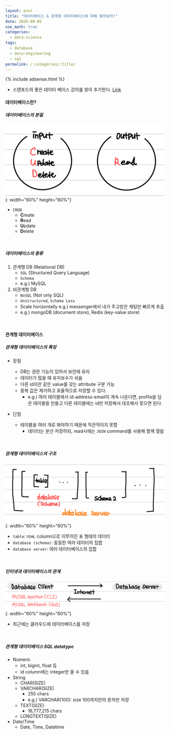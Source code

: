 ```yaml
---
layout: post
title: "데이터베이스 & 관계형 데이터베이스에 대해 알아보자!"
date: 2020-08-05
use_math: true
categories:
  - data-science
tags:
  - database
  - data-engineering
  - sql
permalink: /:categories/:title/
---
```


{% include adsense.html %}

+ 스탠포드의 좋은 데이터 베이스 강의를 찾아 추가한다. [Link](https://www.youtube.com/watch?v=D-k-h0GuFmE&list=PL6hGtHedy2Z4EkgY76QOcueU8lAC4o6c3)

#### 데이터베이스란?
##### 데이터베이스의 본질
![db_basic](/assets/images/db_basic.png){: width="60%" height="60%"}
- `CRUD`
  - **C**reate
  - **R**ead
  - **U**pdate
  - **D**elete

<br/>

##### 데이터베이스의 종류
1. 관계형 DB (Relational DB)
   - `SQL` (Structured Query Language)
   - `Schema`
   - e.g.) MySQL
2. 비관계형 DB
   - `NoSQL` (Not only SQL)
   - `Unstructured`, `Schema Less`
   - Scale horizontally e.g.) messenger에서 내가 주고받은 채팅만 빠르게 추출
   - e.g.) mongoDB (document store), Redis (key-value store)

<br/>

#### 관계형 데이터베이스
##### 관계형 데이터베이스의 특징
- 장점
  - DB는 권한 기능이 있어서 보안에 유리
  - 데이터가 많을 때 유지보수가 쉬움
  - 다른 id지만 같은 value를 갖는 attribute 구분 가능
  - 중복 값은 제거하고 효율적으로 저장할 수 있다.
    - e.g.) 여러 테이블에서 id-address-email이 계속 나온다면, profile을 담은 테이블을 만들고 다른 테이블에는 id만 저장해서 대조해서 찾으면 된다.

- 단점
  - 테이블을 여러 개로 봐야하기 때문에 직관적이지 못함
    - 데이터는 분산 저장하되, read시에는 `JOIN` command를 사용해 함께 열람

<br/>

##### 관계형 데이터베이스의 구조
![db_basic](/assets/images/db_structure.png){: width="60%" height="60%"}
- `table`: row, column으로 이루어진 표 형태의 데이터
- `database (schema)`: 동질한 여러 데이터의 집합
- `database server`: 여러 데이터베이스의 집합

<br/>

##### 인터넷과 데이터베이스의 관계
![db_client_server](/assets/images/db_client_server.png){: width="60%" height="60%"}
- 최근에는 클라우드에 데이터베이스를 저장

<br/>

##### 관계형 데이터베이스 SQL datatype
- Numeric
  - int, bigint, float 등
  - id column에는 integer만 올 수 있음
- String
  - CHAR(SIZE)
  - VARCHAR(SIZE)
    - 255 chars
    - e.g.) VARCHAR(100): size 100까지만의 문자만 저장
  - TEXT(SIZE)
    - 16,777,215 chars
  - LONGTEXT(SIZE)
- Date/Time
  - Date, Time, Datetime
